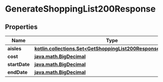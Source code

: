 
# GenerateShoppingList200Response

## Properties
Name | Type | Description | Notes
------------ | ------------- | ------------- | -------------
**aisles** | [**kotlin.collections.Set&lt;GetShoppingList200ResponseAislesInner&gt;**](GetShoppingList200ResponseAislesInner.md) |  | 
**cost** | [**java.math.BigDecimal**](java.math.BigDecimal.md) |  | 
**startDate** | [**java.math.BigDecimal**](java.math.BigDecimal.md) |  | 
**endDate** | [**java.math.BigDecimal**](java.math.BigDecimal.md) |  | 



